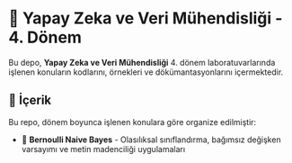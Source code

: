# 🚀 Yapay Zeka ve Veri Mühendisliği - 4. Dönem 

Bu depo, **Yapay Zeka ve Veri Mühendisliği** 4. dönem  laboratuvarlarında  işlenen konuların kodlarını, örnekleri ve dökümantasyonlarını içermektedir. 

## 📂 İçerik

Bu repo, dönem boyunca işlenen konulara göre organize edilmiştir:

- 📌 **Bernoulli Naive Bayes** - Olasılıksal sınıflandırma, bağımsız değişken varsayımı ve metin madenciliği uygulamaları
